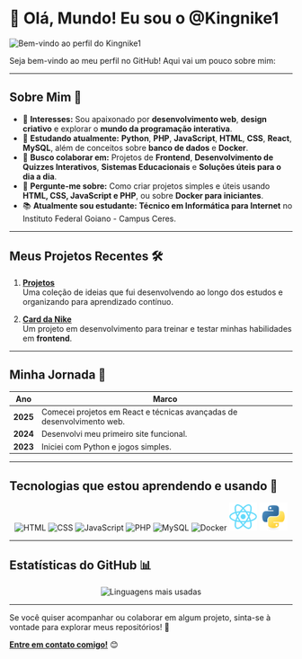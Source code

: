 # 👋 Olá, Mundo! Eu sou o **@Kingnike1**

![Bem-vindo ao perfil do Kingnike1](https://media.giphy.com/media/l0HlBO7eyXzSZkJri/giphy.gif)

Seja bem-vindo ao meu perfil no GitHub! Aqui vai um pouco sobre mim:

---

## **Sobre Mim** 🌟

- 👀 **Interesses:** Sou apaixonado por **desenvolvimento web**, **design criativo** e explorar o **mundo da programação interativa**.
- 🌱 **Estudando atualmente:** **Python**, **PHP**, **JavaScript**, **HTML**, **CSS**, **React**, **MySQL**, além de conceitos sobre **banco de dados** e **Docker**.
- 💼 **Busco colaborar em:** Projetos de **Frontend**, **Desenvolvimento de Quizzes Interativos**, **Sistemas Educacionais** e **Soluções úteis para o dia a dia**.
- 💬 **Pergunte-me sobre:** Como criar projetos simples e úteis usando **HTML, CSS, JavaScript e PHP**, ou sobre **Docker para iniciantes**.
- 📚 **Atualmente sou estudante:** **Técnico em Informática para Internet** no Instituto Federal Goiano - Campus Ceres.

---

## **Meus Projetos Recentes** 🛠️

1. **[Projetos](https://github.com/Kingnike1/projetos)**  
   Uma coleção de ideias que fui desenvolvendo ao longo dos estudos e organizando para aprendizado contínuo.

2. **[Card da Nike](https://github.com/Kingnike1/sistema-biblioteca)**  
   Um projeto em desenvolvimento para treinar e testar minhas habilidades em **frontend**.

---

## **Minha Jornada** 📅

| Ano      | Marco                                                                  |
| -------- | ---------------------------------------------------------------------- |
| **2025** | Comecei projetos em React e técnicas avançadas de desenvolvimento web. |
| **2024** | Desenvolvi meu primeiro site funcional.                                |
| **2023** | Iniciei com Python e jogos simples.                                    |

---

## **Tecnologias que estou aprendendo e usando** 🚀

<div align="center">
  <img src="https://cdn.jsdelivr.net/gh/devicons/devicon/icons/html5/html5-original.svg" alt="HTML" width="50px" height="50px" />
  <img src="https://cdn.jsdelivr.net/gh/devicons/devicon/icons/css3/css3-original.svg" alt="CSS" width="50px" height="50px" />
  <img src="https://cdn.jsdelivr.net/gh/devicons/devicon/icons/javascript/javascript-original.svg" alt="JavaScript" width="50px" height="50px" />
  <img src="https://cdn.jsdelivr.net/gh/devicons/devicon/icons/php/php-original.svg" alt="PHP" width="50px" height="50px" />
  <img src="https://cdn.jsdelivr.net/gh/devicons/devicon/icons/mysql/mysql-original.svg" alt="MySQL" width="50px" height="50px" />
  <img src="https://cdn.jsdelivr.net/gh/devicons/devicon/icons/docker/docker-original.svg" alt="Docker" width="50px" height="50px" />
  <img src="https://raw.githubusercontent.com/devicons/devicon/ca28c779441053191ff11710fe24a9e6c23690d6/icons/react/react-original.svg" alt="React" width="50px" height="50px" />
  <img src="https://raw.githubusercontent.com/devicons/devicon/ca28c779441053191ff11710fe24a9e6c23690d6/icons/python/python-original.svg" alt="Python" width="50px" height="50px" />
</div>

---

## **Estatísticas do GitHub** 📊

<div align="center">
  <img src="https://github-readme-stats.vercel.app/api/top-langs/?username=Kingnike1&layout=compact&theme=radical" alt="Linguagens mais usadas" width="42%" />
</div>

---

Se você quiser acompanhar ou colaborar em algum projeto, sinta-se à vontade para explorar meus repositórios! 🚀

[**Entre em contato comigo!**](mailto:kingnike1@exemplo.com) 😊
